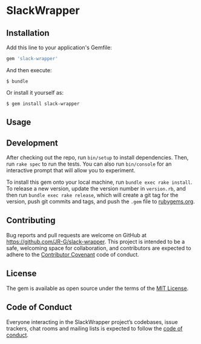 # SlackWrapper

## Installation

Add this line to your application's Gemfile:

```ruby
gem 'slack-wrapper'
```

And then execute:

    $ bundle

Or install it yourself as:

    $ gem install slack-wrapper

## Usage

## Development

After checking out the repo, run `bin/setup` to install dependencies. Then, run `rake spec` to run the tests. You can also run `bin/console` for an interactive prompt that will allow you to experiment.

To install this gem onto your local machine, run `bundle exec rake install`. To release a new version, update the version number in `version.rb`, and then run `bundle exec rake release`, which will create a git tag for the version, push git commits and tags, and push the `.gem` file to [rubygems.org](https://rubygems.org).

## Contributing

Bug reports and pull requests are welcome on GitHub at https://github.com/JR-G/slack-wrapper. This project is intended to be a safe, welcoming space for collaboration, and contributors are expected to adhere to the [Contributor Covenant](http://contributor-covenant.org) code of conduct.

## License

The gem is available as open source under the terms of the [MIT License](https://opensource.org/licenses/MIT).

## Code of Conduct

Everyone interacting in the SlackWrapper project’s codebases, issue trackers, chat rooms and mailing lists is expected to follow the [code of conduct](https://github.com/JR-G/slack-wrapper/blob/main/CODE_OF_CONDUCT.md).
